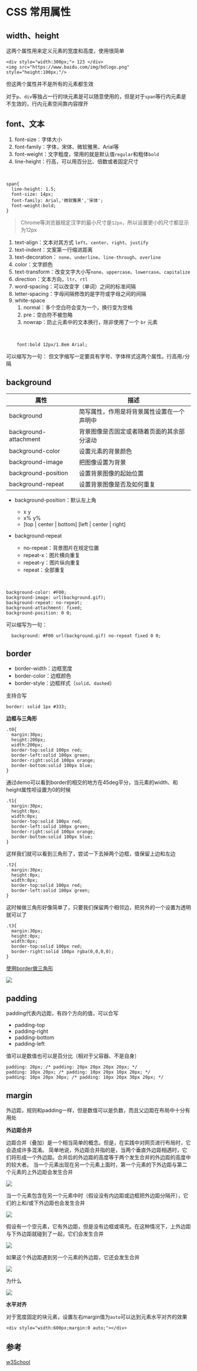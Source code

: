 # CSS 常用属性

## width、height

这两个属性用来定义元素的宽度和高度，使用很简单

	<div style="width:300px;"> 123 </div>
	<img src="https://www.baidu.com/img/bdlogo.png" style="height:100px;"/>

但这两个属性并不是所有的元素都生效

对于`p`、`div`等独占一行的块元素是可以随意使用的，但是对于`span`等行内元素是不生效的，行内元素空间靠内容撑开

## font、文本

1.  font-size：字体大小
2.  font-family：字体，宋体、微软雅黑、Arial等
3.  font-weight：文字粗度，常用的就是默认值`regular`和粗体`bold`
5.  line-height：行高，可以用百分比、倍数或者固定尺寸

&nbsp;

    span{
      line-height: 1.5;
      font-size: 14px;
      font-family: Arial,'微软雅黑','宋体';
      font-weight:bold;
    }

> Chrome等浏览器规定汉字的最小尺寸是`12px`，所以设置更小的尺寸都显示为12px

1.  text-align：文本对其方式 `left`、`center`、`right`、`justify`
2.  text-indent：文案第一行缩进距离
3.  text-decoration： `none`、`underline`、`line-through`、`overline`
4.  color：文字颜色
5.  text-transform：改变文字大小写`none`、`uppercase`、`lowercase`、`capitalize`
6.  direction：文本方向，`ltr`、`rtl`
7.  word-spacing：可以改变字（单词）之间的标准间隔
8.  letter-spacing：字母间隔修改的是字符或字母之间的间隔
9.  white-space
	1. normal：多个空白符会变为一个，换行变为空格
	2. pre：空白符不被忽略
	3. nowrap：防止元素中的文本换行，除非使用了一个 `br` 元素

&nbsp;

		font:bold 12px/1.8em Arial;

可以缩写为一句： 但文字缩写一定要具有字号、字体样式这两个属性。行高用`/`分隔

## background


|属性	|描述|
|---|---|
|background|	简写属性，作用是将背景属性设置在一个声明中|
|background-attachment|	背景图像是否固定或者随着页面的其余部分滚动|
|background-color|	设置元素的背景颜色|
|background-image|	把图像设置为背景|
|background-position|	设置背景图像的起始位置|
|background-repeat|	设置背景图像是否及如何重复|

* background-position：默认左上角
	* x y
	* x% y%
	* [top | center | bottom] [left | center | right]

* background-repeat
	* no-repeat：背景图片在规定位置
	* repeat-x：图片横向重复
	* repeat-y：图片纵向重复
	* repeat：全部重复


&nbsp;

	background-color: #F00;
	background-image: url(background.gif);
	background-repeat: no-repeat;
	background-attachment: fixed;
	background-position: 0 0;

可以缩写为一句：

	  background: #F00 url(background.gif) no-repeat fixed 0 0;

## border

* border-width：边框宽度
* border-color：边框颜色
* border-style：边框样式（`solid`、`dashed`）

支持合写

	border: solid 1px #333;

**边框与三角形**

	.t0{
	  margin:30px;
	  height:200px;
	  width:200px;
	  border-top:solid 100px red;
	  border-left:solid 100px green;
	  border-right:solid 100px orange;
	  border-bottom:solid 100px blue;
	}

通过demo可以看到border的相交的地方在45deg平分，当元素的width、和height属性呗设置为0的时候

	.t1{
	  margin:30px;
	  height:0px;
	  width:0px;
	  border-top:solid 100px red;
	  border-left:solid 100px green;
	  border-right:solid 100px orange;
	  border-bottom:solid 100px blue;
	}

这样我们就可以看到三角形了，尝试一下去掉两个边框，值保留上边和左边

	.t2{
	  margin:30px;
	  height:0px;
	  width:0px;
	  border-top:solid 100px red;
	  border-left:solid 100px green;
	}

这时候做三角形好像简单了，只要我们保留两个相邻边，把另外的一个设置为透明就可以了

	.t3{
	  margin:30px;
	  height:0px;
	  width:0px;
	  border-top:solid 100px red;
	  border-right:solid 100px rgba(0,0,0,0);
	}

[使用border做三角形](http://www.cnblogs.com/dolphinX/p/4068894.html)


![](http://www.w3school.com.cn/i/ct_css_boxmodel_example.gif)

## padding

padding代表内边距，有四个方向的值，可以合写

* padding-top
* padding-right
* padding-bottom
* padding-left

值可以是数值也可以是百分比（相对于父容器、不是自身）

	padding: 20px; /* padding: 20px 20px 20px 20px; */
	padding: 10px 20px; /* padding: 10px 20px 10px 20px; */
	padding: 10px 20px 30px; /* padding: 10px 20px 30px 20px; */

## margin

外边距，规则和padding一样，但是数值可以是负数，而且父边距在布局中十分有用处

**外边距合并**

边距合并（叠加）是一个相当简单的概念。但是，在实践中对网页进行布局时，它会造成许多混淆。
简单地说，外边距合并指的是，当两个垂直外边距相遇时，它们将形成一个外边距。合并后的外边距的高度等于两个发生合并的外边距的高度中的较大者。
当一个元素出现在另一个元素上面时，第一个元素的下外边距与第二个元素的上外边距会发生合并

![](http://www.w3school.com.cn/i/ct_css_margin_collapsing_example_1.gif)

当一个元素包含在另一个元素中时（假设没有内边距或边框把外边距分隔开），它们的上和/或下外边距也会发生合并

![](http://www.w3school.com.cn/i/ct_css_margin_collapsing_example_2.gif)

假设有一个空元素，它有外边距，但是没有边框或填充。在这种情况下，上外边距与下外边距就碰到了一起，它们会发生合并

![](http://www.w3school.com.cn/i/ct_css_margin_collapsing_example_3.gif)

如果这个外边距遇到另一个元素的外边距，它还会发生合并

![](http://www.w3school.com.cn/i/ct_css_margin_collapsing_example_4.gif)

为什么

![](http://www.w3school.com.cn/i/ct_css_margin_collapsing.gif)

**水平对齐**

对于宽度固定的块元素，设置左右margin值为`auto`可以达到元素水平对齐的效果

	<div style="width:600px;margin:0 auto;"></div>

## 参考

[w3School](http://www.w3school.com.cn/css/css_margin_collapsing.asp)
